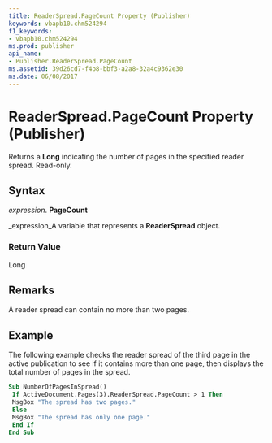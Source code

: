 ```yaml
---
title: ReaderSpread.PageCount Property (Publisher)
keywords: vbapb10.chm524294
f1_keywords:
- vbapb10.chm524294
ms.prod: publisher
api_name:
- Publisher.ReaderSpread.PageCount
ms.assetid: 39d26cd7-f4b8-bbf3-a2a8-32a4c9362e30
ms.date: 06/08/2017
---
```



# ReaderSpread.PageCount Property (Publisher)

Returns a  **Long** indicating the number of pages in the specified reader spread. Read-only.


## Syntax

 _expression_. **PageCount**

 _expression_A variable that represents a  **ReaderSpread** object.


### Return Value

Long


## Remarks

A reader spread can contain no more than two pages.


## Example

The following example checks the reader spread of the third page in the active publication to see if it contains more than one page, then displays the total number of pages in the spread.


```vb
Sub NumberOfPagesInSpread() 
 If ActiveDocument.Pages(3).ReaderSpread.PageCount > 1 Then 
 MsgBox "The spread has two pages." 
 Else 
 MsgBox "The spread has only one page." 
 End If 
End Sub
```


